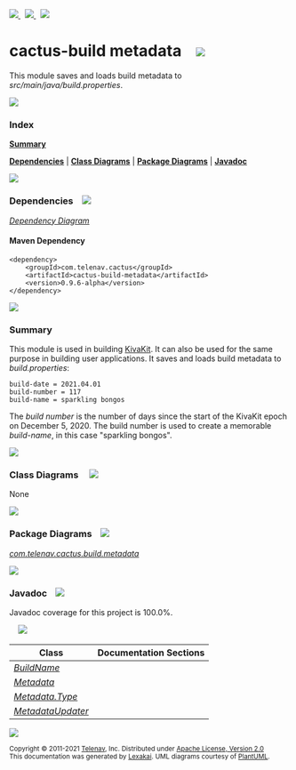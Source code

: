 [//]: # (start-user-text)

<a href="https://www.kivakit.org">
<img src="https://www.kivakit.org/images/web-32.png" srcset="https://www.kivakit.org/images/web-32-2x.png 2x"/>
</a>&nbsp;
<a href="https://twitter.com/openkivakit">
<img src="https://www.kivakit.org/images/twitter-32.png" srcset="https://www.kivakit.org/images/twitter-32-2x.png 2x"/>
</a>
&nbsp;
<a href="https://kivakit.zulipchat.com">
<img src="https://www.kivakit.org/images/zulip-32.png" srcset="https://www.kivakit.org/images/zulip-32-2x.png 2x"/>
</a>

[//]: # (end-user-text)

# cactus-build metadata &nbsp;&nbsp; <img src="https://www.kivakit.org/images/tag-32.png" srcset="https://www.kivakit.org/images/tag-32-2x.png 2x"/>

This module saves and loads build metadata to *src/main/java/build.properties*.

<img src="https://www.kivakit.org/images/horizontal-line-512.png" srcset="https://www.kivakit.org/images/horizontal-line-512-2x.png 2x"/>

### Index

[**Summary**](#summary)  

[**Dependencies**](#dependencies) | [**Class Diagrams**](#class-diagrams) | [**Package Diagrams**](#package-diagrams) | [**Javadoc**](#javadoc)

<img src="https://www.kivakit.org/images/horizontal-line-512.png" srcset="https://www.kivakit.org/images/horizontal-line-512-2x.png 2x"/>

### Dependencies <a name="dependencies"></a> &nbsp;&nbsp; <img src="https://www.kivakit.org/images/dependencies-32.png" srcset="https://www.kivakit.org/images/dependencies-32-2x.png 2x"/>

[*Dependency Diagram*](https://www.kivakit.org/lexakai/cactus-build/metadata/documentation/diagrams/dependencies.svg)

#### Maven Dependency

    <dependency>
        <groupId>com.telenav.cactus</groupId>
        <artifactId>cactus-build-metadata</artifactId>
        <version>0.9.6-alpha</version>
    </dependency>

<img src="https://www.kivakit.org/images/horizontal-line-128.png" srcset="https://www.kivakit.org/images/horizontal-line-128-2x.png 2x"/>

[//]: # (start-user-text)

### Summary <a name = "summary"></a>

This module is used in building [KivaKit](https://github.com/Telenav/kivakit). It can also be used for the same purpose
in building user applications. It saves and loads build metadata to *build.properties*:

    build-date = 2021.04.01
    build-number = 117
    build-name = sparkling bongos

The *build number* is the number of days since the start of the KivaKit epoch on
December 5, 2020. The build number is used to create a memorable *build-name*,
in this case "sparkling bongos".

[//]: # (end-user-text)

<img src="https://www.kivakit.org/images/horizontal-line-128.png" srcset="https://www.kivakit.org/images/horizontal-line-128-2x.png 2x"/>

### Class Diagrams <a name="class-diagrams"></a> &nbsp; &nbsp; <img src="https://www.kivakit.org/images/diagram-40.png" srcset="https://www.kivakit.org/images/diagram-40-2x.png 2x"/>

None

<img src="https://www.kivakit.org/images/horizontal-line-128.png" srcset="https://www.kivakit.org/images/horizontal-line-128-2x.png 2x"/>

### Package Diagrams <a name="package-diagrams"></a> &nbsp;&nbsp; <img src="https://www.kivakit.org/images/box-32.png" srcset="https://www.kivakit.org/images/box-32-2x.png 2x"/>

[*com.telenav.cactus.build.metadata*](https://www.kivakit.org/lexakai/cactus-build/metadata/documentation/diagrams/com.telenav.cactus.build.metadata.svg)

<img src="https://www.kivakit.org/images/horizontal-line-128.png" srcset="https://www.kivakit.org/images/horizontal-line-128-2x.png 2x"/>

### Javadoc <a name="javadoc"></a> &nbsp;&nbsp; <img src="https://www.kivakit.org/images/books-32.png" srcset="https://www.kivakit.org/images/books-32-2x.png 2x"/>

Javadoc coverage for this project is 100.0%.  
  
&nbsp; &nbsp; <img src="https://www.kivakit.org/images/meter-100-96.png" srcset="https://www.kivakit.org/images/meter-100-96-2x.png 2x"/>




| Class | Documentation Sections |
|---|---|
| [*BuildName*](https://www.kivakit.org/javadoc/cactus-build/cactus.build.metadata/com/telenav/cactus/build/metadata/BuildName.html) |  |  
| [*Metadata*](https://www.kivakit.org/javadoc/cactus-build/cactus.build.metadata/com/telenav/cactus/build/metadata/Metadata.html) |  |  
| [*Metadata.Type*](https://www.kivakit.org/javadoc/cactus-build/cactus.build.metadata/com/telenav/cactus/build/metadata/Metadata.Type.html) |  |  
| [*MetadataUpdater*](https://www.kivakit.org/javadoc/cactus-build/cactus.build.metadata/com/telenav/cactus/build/metadata/MetadataUpdater.html) |  |  

[//]: # (start-user-text)



[//]: # (end-user-text)

<img src="https://www.kivakit.org/images/horizontal-line-512.png" srcset="https://www.kivakit.org/images/horizontal-line-512-2x.png 2x"/>

<sub>Copyright &#169; 2011-2021 [Telenav](https://telenav.com), Inc. Distributed under [Apache License, Version 2.0](LICENSE)</sub>  
<sub>This documentation was generated by [Lexakai](https://lexakai.org). UML diagrams courtesy of [PlantUML](https://plantuml.com).</sub>

